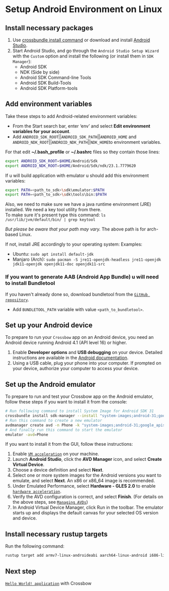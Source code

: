 # Setup Android Environment on Linux

## Install necessary packages

1. Use [crossbundle install command](https://github.com/dodorare/crossbow/blob/main/docs/crossbundle-install-command.md) or download and install [Android Studio](https://developer.android.com/studio).
2. Start Android Studio, and go through the `Android Studio Setup Wizard` with the `Custom` option and install the following (or install them in `SDK Manager`):
   - Android SDK
   - NDK (Side by side)
   - Android SDK Command-line Tools
   - Android SDK Build-Tools
   - Android SDK Platform-tools

## Add environment variables

Take these steps to add Android-related environment variables:

- From the Start search bar, enter ‘env’ and select **Edit environment variables for your account**.
- Add `ANDROID_SDK_ROOT`||`ANDROID_SDK_PATH`||`ANDROID_HOME` and `ANDROID_NDK_ROOT`||`ANDROID_NDK_PATH`||`NDK_HOME`to environment variables.

For that edit **~/.bash_profile** or **~/.bashrc** files so they contain those lines:

```sh
export ANDROID_SDK_ROOT=$HOME/Android/Sdk
export ANDROID_NDK_ROOT=$HOME/Android/Sdk/ndk/23.1.7779620
```

If u will build application with emulator u should add this environment variables:

```sh
export PATH=<path_to_sdk>\sdk\emulator:$PATH
export PATH=<path_to_sdk>\sdk\tools\bin:$PATH
```

Also, we need to make sure we have a java runtime environment (JRE) installed. We need a key tool utility from there. <br/>
To make sure it's present type this command: `ls /usr/lib/jvm/default/bin/ | grep keytool`

_But please be aware that your path may vary._ The above path is for arch-based Linux.

If not, install JRE accordingly to your operating system:
Examples:

- Ubuntu: `sudo apt install default-jdk`
- Manjaro (Arch): `sudo pacman -S jre11-openjdk-headless jre11-openjdk jdk11-openjdk openjdk11-doc openjdk11-src`

### If you want to generate AAB (Android App Bundle) u will need to install Bundletool

If you haven't already done so, download bundletool from the [`GitHub repository`](https://github.com/google/bundletool/releases).

- Add `BUNDLETOOL_PATH` variable with value `<path_to_bundletool>`.

## Set up your Android device

To prepare to run your `Crossbow` app on an Android device, you need an Android device running Android 4.1 (API level 16) or higher.

1. Enable **Developer options** and **USB debugging** on your device. Detailed instructions are available in the [Android documentation](https://developer.android.com/studio/debug/dev-options).
2. Using a USB cable, plug your phone into your computer. If prompted on your device, authorize your computer to access your device.

## Set up the Android emulator

To prepare to run and test your Crossbow app on the Android emulator, follow these steps if you want to install it from the console:

```sh
# Run following command to install System Image for Android SDK 31
crossbundle install sdk-manager --install "system-images;android-31;google_apis;x86_64"
# Run this command to create a new emulator
avdmanager create avd -n Phone -k "system-images;android-31;google_apis;x86_64"
# And finally run this command to start the emulator
emulator -avd=Phone
```

If you want to install it from the GUI, follow these instructions:

1. Enable [`VM acceleration`](https://developer.android.com/studio/run/emulator-acceleration) on your machine.
2. Launch **Android Studio**, click the **AVD Manager** icon, and select **Create Virtual Device**.
3. Choose a device definition and select **Next**.
4. Select one or more system images for the Android versions you want to emulate, and select **Next**. An x86 or x86_64 image is recommended.
5. Under Emulated Performance, select **Hardware - GLES 2.0** to enable [`hardware acceleration`](https://developer.android.com/studio/run/emulator-acceleration).
6. Verify the AVD configuration is correct, and select **Finish**. (For details on the above steps, see [`Managing AVDs`](https://developer.android.com/studio/run/managing-avds))
7. In Android Virtual Device Manager, click Run in the toolbar. The emulator starts up and displays the default canvas for your selected OS version and device.

## Install necessary rustup targets

Run the following command:

```sh
rustup target add armv7-linux-androideabi aarch64-linux-android i686-linux-android x86_64-linux-android
```

## Next step

[`Hello World! application`](https://github.com/dodorare/crossbow/wiki/Hello-World!) with Crossbow

